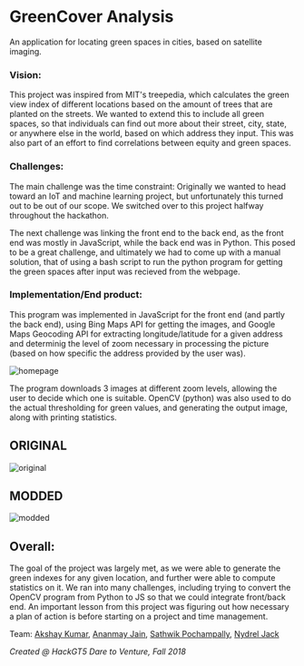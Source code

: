 # GreenCover Analysis

An application for locating green spaces in cities, based on satellite imaging.

### Vision: 
This project was inspired from MIT's treepedia, which calculates the green view index of different locations based on the amount of trees that are planted on the streets. We wanted to extend this to include all green spaces, so that individuals can find out more about their street, city, state, or anywhere else in the world, based on which address they input. This was also part of an effort to find correlations between equity and green spaces.

### Challenges: 
The main challenge was the time constraint: Originally we wanted to head toward an IoT and machine learning project, but unfortunately this turned out to be out of our scope. We switched over to this project halfway throughout the hackathon.

The next challenge was linking the front end to the back end, as the front end was mostly in JavaScript, while the back end was in Python. This posed to be a great challenge, and ultimately we had to come up with a manual solution, that of using a bash script to run the python program for getting the green spaces after input was recieved from the webpage.


### Implementation/End product: 
This program was implemented in JavaScript for the front end (and partly the back end), using Bing Maps API for getting the images, and Google Maps Geocoding API for extracting longitude/latitude for a given address and determinig the level of zoom necessary in processing the picture (based on how specific the address provided by the user was). 

![homepage](https://i.imgur.com/IILSt9C.png)

The program downloads 3 images at different zoom levels, allowing the user to decide which one is suitable. OpenCV (python) was also used to do the actual thresholding for green values, and generating the output image, along with printing statistics.

ORIGINAL
--------
![original](https://i.imgur.com/9d2Qby8.jpg)

MODDED
------
![modded](https://i.imgur.com/7RWgREC.png)

## Overall: 
The goal of the project was largely met, as we were able to generate the green indexes for any given location, and further were able to compute statistics on it. We ran into many challenges, including trying to convert the OpenCV program from Python to JS so that we could integrate front/back end. An important lesson from this project was figuring out how necessary a plan of action is before starting on a project and time management.

   Team:  [Akshay Kumar](https://github.com/AKumar-dev),
          [Ananmay Jain](https://github.com/ananmay3),
          [Sathwik Pochampally](https://github.com/sathp),
          [Nydrel Jack](https://github.com/Drel22)

*Created @ HackGT5 Dare to Venture, Fall 2018*
